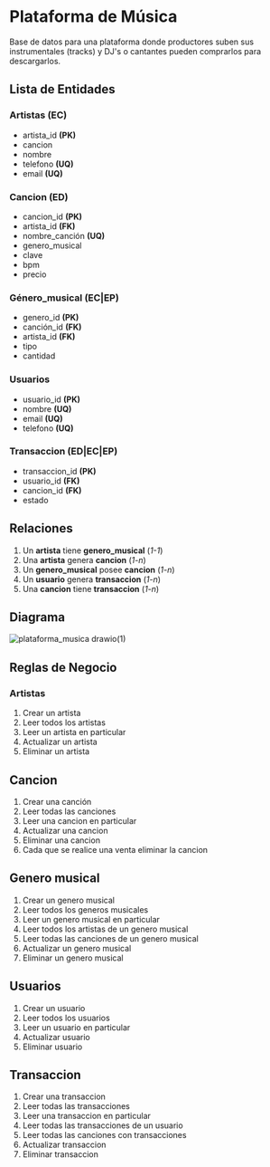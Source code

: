 [Diseña un modelo de base de datos para una plataforma donde productores suben sus tracks y DJs pueden comprarlos o descargarlos. Considera entidades como artistas, canciones, géneros, usuarios y transacciones.]:#

# Plataforma de Música

Base de datos para una plataforma donde productores suben sus instrumentales (tracks) y DJ's o cantantes pueden comprarlos para descargarlos.

## Lista de Entidades

### Artistas **(EC)**
- artista_id **(PK)**
- cancion 
- nombre 
- telefono **(UQ)**
- email **(UQ)**

### Cancion **(ED)**
- cancion_id **(PK)**
- artista_id **(FK)**
- nombre_canción **(UQ)**
- genero_musical
- clave
- bpm
- precio

### Género_musical **(EC|EP)**
- genero_id **(PK)**
- canción_id **(FK)**
- artista_id **(FK)**
- tipo
- cantidad

### Usuarios
- usuario_id **(PK)**
- nombre **(UQ)**
- email **(UQ)**
- telefono **(UQ)**

### Transaccion **(ED|EC|EP)**
- transaccion_id **(PK)**
- usuario_id **(FK)**
- cancion_id **(FK)**
- estado

## Relaciones

1. Un **artista** tiene **genero_musical** (_1-1_)
2. Una **artista** genera **cancion** (_1-n_)
3. Un **genero_musical** posee **cancion** (_1-n_)
4. Un **usuario** genera **transaccion** (_1-n_)
5. Una **cancion** tiene **transaccion** (_1-n_)

## Diagrama

![plataforma_musica drawio(1)](https://github.com/user-attachments/assets/ea3210f0-9aae-4f22-be34-26815c3e4d90)

## Reglas de Negocio

### Artistas
1. Crear un artista
2. Leer todos los artistas
3. Leer un artista en particular
4. Actualizar un artista
5. Eliminar un artista

## Cancion
1. Crear una canción
2. Leer todas las canciones
3. Leer una cancion en particular
4. Actualizar una cancion
5. Eliminar una cancion
6. Cada que se realice una venta eliminar la cancion

## Genero musical
1. Crear un genero musical
2. Leer todos los generos musicales
3. Leer un genero musical en particular
4. Leer todos los artistas de un genero musical
5. Leer todas las canciones de un genero musical
6. Actualizar un genero musical
7. Eliminar un genero musical

## Usuarios
1. Crear un usuario
2. Leer todos los usuarios
3. Leer un usuario en particular
4. Actualizar usuario
5. Eliminar usuario

## Transaccion
1. Crear una transaccion
2. Leer todas las transacciones
3. Leer una transaccion en particular
4. Leer todas las transacciones de un usuario
5. Leer todas las canciones con transacciones
6. Actualizar transaccion
7. Eliminar transaccion
